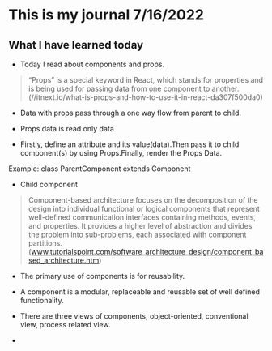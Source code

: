 # This is my journal 7/16/2022

## What I have learned today

- Today I read about components and props.

> “Props” is a special keyword in React, which stands for properties and is being used for passing data from one component to another. (//itnext.io/what-is-props-and-how-to-use-it-in-react-da307f500da0)

- Data with props pass through a one way flow from parent to child.

- Props data is read only data

- Firstly, define an attribute and its value(data).Then pass it to child component(s) by using Props.Finally, render the Props Data.

Example: class ParentComponent extends Component
 <!-- {  
  render() {
    return (
      <h1>
        I'm the parent component.
        <ChildComponent />
      </h1>
    );
  }
} -->

- Child component

<!-- const ChildComponent = () => {  
  return <p>I'm the 1st child!</p>; 
}; -->

> Component-based architecture focuses on the decomposition of the design into individual functional or logical components that represent well-defined communication interfaces containing methods, events, and properties. It provides a higher level of abstraction and divides the problem into sub-problems, each associated with component partitions. (www.tutorialspoint.com/software_architecture_design/component_based_architecture.htm)

- The primary use of components is for reusability.

- A component is a modular, replaceable and reusable set of well defined functionality.

- There are three views of components, object-oriented, conventional view, process related view.

- 